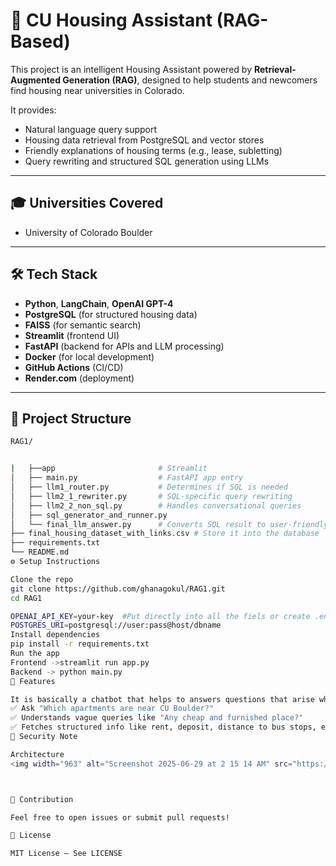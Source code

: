 # 🏡 CU Housing Assistant (RAG-Based)

This project is an intelligent Housing Assistant powered by **Retrieval-Augmented Generation (RAG)**, designed to help students and newcomers find housing near universities in Colorado.

It provides:
- Natural language query support
- Housing data retrieval from PostgreSQL and vector stores
- Friendly explanations of housing terms (e.g., lease, subletting)
- Query rewriting and structured SQL generation using LLMs

---

## 🎓 Universities Covered

- University of Colorado Boulder

---

## 🛠️ Tech Stack

- **Python**, **LangChain**, **OpenAI GPT-4**
- **PostgreSQL** (for structured housing data)
- **FAISS** (for semantic search)
- **Streamlit** (frontend UI)
- **FastAPI** (backend for APIs and LLM processing)
- **Docker** (for local development)
- **GitHub Actions** (CI/CD)
- **Render.com** (deployment)

---

## 📁 Project Structure

```bash
RAG1/


|   ├──app                       # Streamlit
│   ├── main.py                  # FastAPI app entry
│   ├── llm1_router.py           # Determines if SQL is needed
│   ├── llm2_1_rewriter.py       # SQL-specific query rewriting
│   ├── llm2_2_non_sql.py        # Handles conversational queries
│   ├── sql_generator_and_runner.py
│   └── final_llm_answer.py      # Converts SQL result to user-friendly output
├── final_housing_dataset_with_links.csv # Store it into the database                       
├── requirements.txt
└── README.md
⚙️ Setup Instructions

Clone the repo
git clone https://github.com/ghanagokul/RAG1.git
cd RAG1

OPENAI_API_KEY=your-key  #Put directly into all the fiels or create .env and modify the files accordingly
POSTGRES_URI=postgresql://user:pass@host/dbname
Install dependencies
pip install -r requirements.txt
Run the app
Frontend ->streamlit run app.py
Backend -> python main.py
📌 Features

It is basically a chatbot that helps to answers questions that arise while looking for a house 
✅ Ask "Which apartments are near CU Boulder?"
✅ Understands vague queries like "Any cheap and furnished place?"
✅ Fetches structured info like rent, deposit, distance to bus stops, etc.
🔐 Security Note

Architecture
<img width="963" alt="Screenshot 2025-06-29 at 2 15 14 AM" src="https://github.com/user-attachments/assets/bfa74e7a-9b9b-4aea-8c6d-354b400fe3e4" />



🙌 Contribution

Feel free to open issues or submit pull requests!

📜 License

MIT License – See LICENSE

